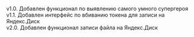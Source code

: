 v1.0. Добавлен функционал по выявлению самого умного супергероя  
v1.1. Добавлен интерфейс по вбиванию токена для записи на Яндекс.Диск  
v2.0. Добавлен функционал записи файла на Яндекс.Диск